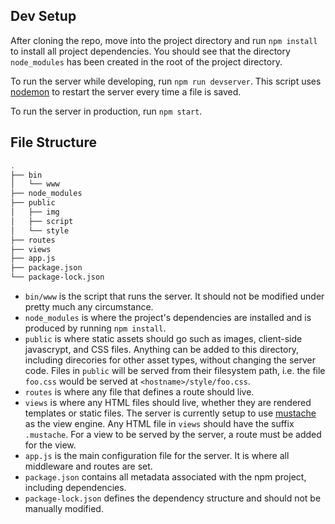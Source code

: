 ## Dev Setup

After cloning the repo, move into the project directory and run `npm install` to install all project dependencies.
You should see that the directory `node_modules` has been created in the root of the project directory.

To run the server while developing, run `npm run devserver`. This script uses [nodemon](https://www.npmjs.com/package/nodemon)
to restart the server every time a file is saved. 

To run the server in production, run `npm start`.

## File Structure
```bash
.
├── bin
│   └── www
├── node_modules
├── public
│   ├── img
│   ├── script
│   └── style
├── routes
├── views
├── app.js
├── package.json
└── package-lock.json
```

* `bin/www` is the script that runs the server. It should not be modified under pretty much any circumstance.
* `node_modules` is where the project's dependencies are installed and is produced by running `npm install`.
* `public` is where static assets should go such as images, client-side javascrypt, and CSS files. Anything can be added to this directory, including direcories for other asset types, without changing the server code. Files in `public` will be served from their filesystem path, i.e. the file `foo.css` would be served at `<hostname>/style/foo.css`.
* `routes` is where any file that defines a route should live.
* `views` is where any HTML files should live, whether they are rendered templates or static files. The server is currently setup to use [mustache](https://www.npmjs.com/package/mustache) as the view engine. Any HTML file in `views` should have the suffix `.mustache`. For a view to be served by the server, a route must be added for the view.
* `app.js` is the main configuration file for the server. It is where all middleware and routes are set.
* `package.json` contains all metadata associated with the npm project, including dependencies.
* `package-lock.json` defines the dependency structure and should not be manually modified.